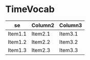 # TimeVocab

| se    | Column2    | Column3    |
|---------------- | --------------- | --------------- |
| Item1.1    | Item2.1    | Item3.1    |
| Item1.2    | Item2.2    | Item3.2    |
| Item1.3   | Item2.3   | Item3.3   |

